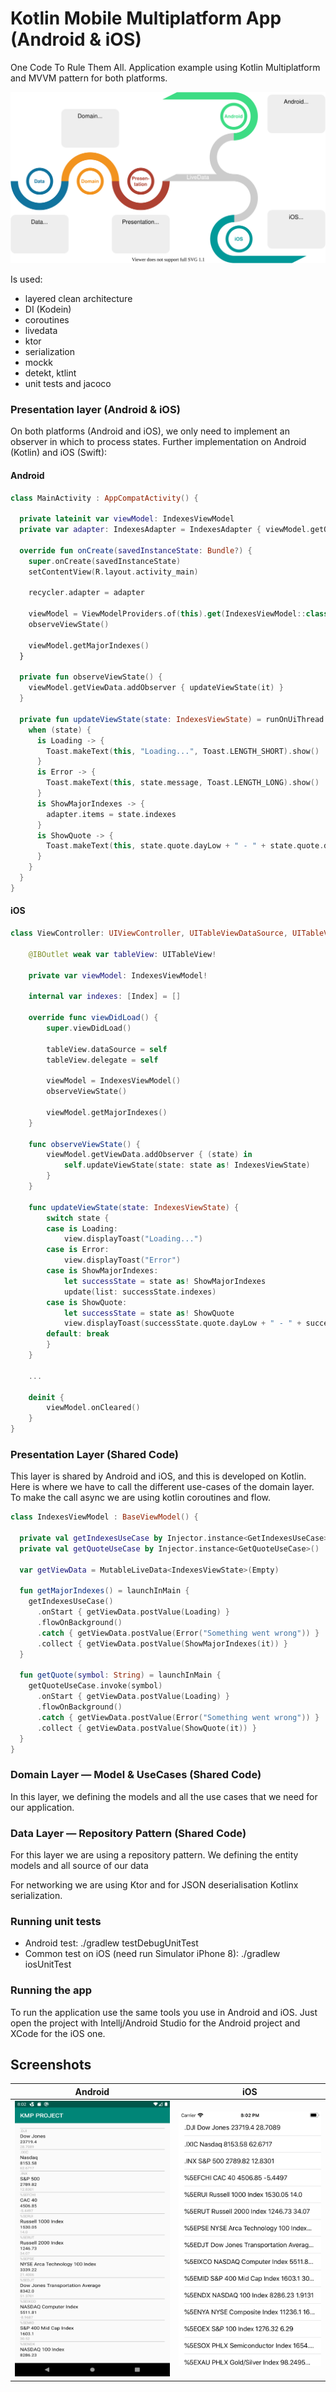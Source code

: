 # Kotlin Mobile Multiplatform App (Android & iOS)

One Code To Rule Them All. Application example using Kotlin Multiplatform and MVVM pattern for both platforms. 

<img src="https://github.com/kernel0x/kmpapp/blob/master/images/architecture.svg">

Is used:
- layered clean architecture
- DI (Kodein)
- coroutines
- livedata
- ktor
- serialization
- mockk
- detekt, ktlint
- unit tests and jacoco

### Presentation layer (Android & iOS)

On both platforms (Android and iOS), we only need to implement an observer in which to process states. Further implementation on Android (Kotlin) and iOS (Swift):

#### Android
```kotlin
class MainActivity : AppCompatActivity() {

  private lateinit var viewModel: IndexesViewModel
  private var adapter: IndexesAdapter = IndexesAdapter { viewModel.getQuote(it.ticker) }

  override fun onCreate(savedInstanceState: Bundle?) {
    super.onCreate(savedInstanceState)
    setContentView(R.layout.activity_main)

    recycler.adapter = adapter

    viewModel = ViewModelProviders.of(this).get(IndexesViewModel::class.java)
    observeViewState()

    viewModel.getMajorIndexes()
  }

  private fun observeViewState() {
    viewModel.getViewData.addObserver { updateViewState(it) }
  }

  private fun updateViewState(state: IndexesViewState) = runOnUiThread {
    when (state) {
      is Loading -> {
        Toast.makeText(this, "Loading...", Toast.LENGTH_SHORT).show()
      }
      is Error -> {
        Toast.makeText(this, state.message, Toast.LENGTH_LONG).show()
      }
      is ShowMajorIndexes -> {
        adapter.items = state.indexes
      }
      is ShowQuote -> {
        Toast.makeText(this, state.quote.dayLow + " - " + state.quote.dayHigh, Toast.LENGTH_LONG).show()
      }
    }
  }
}
```
#### iOS
```swift
class ViewController: UIViewController, UITableViewDataSource, UITableViewDelegate {
    
    @IBOutlet weak var tableView: UITableView!
    
    private var viewModel: IndexesViewModel!
    
    internal var indexes: [Index] = []
    
    override func viewDidLoad() {
        super.viewDidLoad()
        
        tableView.dataSource = self
        tableView.delegate = self
        
        viewModel = IndexesViewModel()
        observeViewState()
        
        viewModel.getMajorIndexes()
    }
    
    func observeViewState() {
        viewModel.getViewData.addObserver { (state) in
            self.updateViewState(state: state as! IndexesViewState)
        }
    }
    
    func updateViewState(state: IndexesViewState) {
        switch state {
        case is Loading:
            view.displayToast("Loading...")
        case is Error:
            view.displayToast("Error")
        case is ShowMajorIndexes:
            let successState = state as! ShowMajorIndexes
            update(list: successState.indexes)
        case is ShowQuote:
            let successState = state as! ShowQuote
            view.displayToast(successState.quote.dayLow + " - " + successState.quote.dayHigh)
        default: break
        }
    }
    
    ...

    deinit {
        viewModel.onCleared()
    }
}
```

### Presentation Layer (Shared Code)

This layer is shared by Android and iOS, and this is developed on Kotlin. Here is where we have to call the different use-cases of the domain layer. To make the call async we are using kotlin coroutines and flow.

```kotlin
class IndexesViewModel : BaseViewModel() {

  private val getIndexesUseCase by Injector.instance<GetIndexesUseCase>()
  private val getQuoteUseCase by Injector.instance<GetQuoteUseCase>()

  var getViewData = MutableLiveData<IndexesViewState>(Empty)

  fun getMajorIndexes() = launchInMain {
    getIndexesUseCase()
      .onStart { getViewData.postValue(Loading) }
      .flowOnBackground()
      .catch { getViewData.postValue(Error("Something went wrong")) }
      .collect { getViewData.postValue(ShowMajorIndexes(it)) }
  }

  fun getQuote(symbol: String) = launchInMain {
    getQuoteUseCase.invoke(symbol)
      .onStart { getViewData.postValue(Loading) }
      .flowOnBackground()
      .catch { getViewData.postValue(Error("Something went wrong")) }
      .collect { getViewData.postValue(ShowQuote(it)) }
  }
}
```

### Domain Layer — Model & UseCases (Shared Code)

In this layer, we defining the models and all the use cases that we need for our application.

### Data Layer — Repository Pattern (Shared Code)

For this layer we are using a repository pattern. We defining the entity models and all source of our data

For networking we are using Ktor and for JSON deserialisation Kotlinx serialization.

### Running unit tests

- Android test: ./gradlew testDebugUnitTest
- Common test on iOS (need run Simulator iPhone 8): ./gradlew iosUnitTest

### Running the app

To run the application use the same tools you use in Android and iOS. Just open the project with Intellj/Android Studio for the Android project and XCode for the iOS one.

## Screenshots

|Android|iOS|
|---|---|
|![android-app](https://github.com/kernel0x/kmpapp/blob/master/images/Screenshot_android.png)|![ios-app](https://github.com/kernel0x/kmpapp/blob/master/images/Screenshot_ios.png)|
